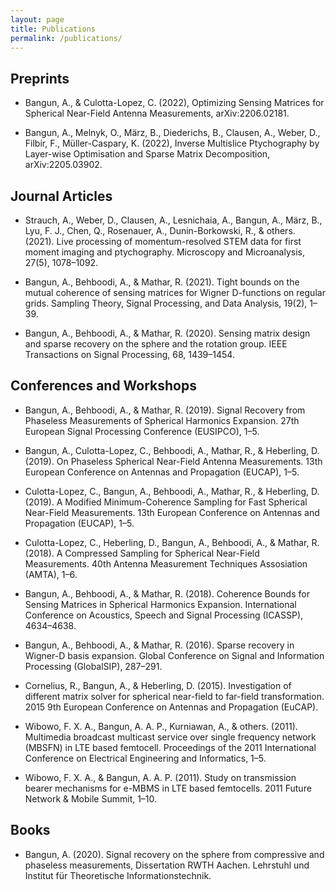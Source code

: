 ```yaml
---
layout: page
title: Publications
permalink: /publications/
---
```


 

## Preprints
- Bangun, A., & Culotta-Lopez, C. (2022), Optimizing Sensing Matrices for Spherical Near-Field Antenna Measurements, arXiv:2206.02181.

- Bangun, A., Melnyk, O., März, B., Diederichs, B., Clausen, A., Weber, D., Filbir, F., Müller-Caspary, K. (2022), Inverse Multislice Ptychography by Layer-wise Optimisation and Sparse Matrix Decomposition, arXiv:2205.03902.


## Journal Articles
- Strauch, A., Weber, D., Clausen, A., Lesnichaia, A., Bangun, A., März, B., Lyu, F. J., Chen, Q., Rosenauer, A.,   Dunin-Borkowski, R., & others. (2021). Live processing of momentum-resolved STEM data for first moment imaging and  ptychography. Microscopy and Microanalysis, 27(5), 1078–1092.

- Bangun, A., Behboodi, A., & Mathar, R. (2021). Tight bounds on the mutual coherence of sensing matrices for Wigner D-functions on regular grids. Sampling Theory, Signal Processing, and Data Analysis, 19(2), 1–39.

- Bangun, A., Behboodi, A., & Mathar, R. (2020). Sensing matrix design and sparse recovery on the sphere and the rotation  group. IEEE Transactions on Signal Processing, 68, 1439–1454.
 

## Conferences and Workshops
-  Bangun, A., Behboodi, A., & Mathar, R. (2019). Signal Recovery from Phaseless Measurements of Spherical Harmonics Expansion. 27th European Signal Processing Conference (EUSIPCO), 1–5.

-  Bangun, A., Culotta-Lopez, C., Behboodi, A., Mathar, R., & Heberling, D. (2019). On Phaseless Spherical Near-Field Antenna Measurements. 13th European Conference on Antennas and Propagation (EUCAP), 1–5.

- Culotta-Lopez, C., Bangun, A., Behboodi, A., Mathar, R., & Heberling, D. (2019). A Modified Minimum-Coherence Sampling for Fast Spherical Near-Field Measurements. 13th European Conference on Antennas and Propagation (EUCAP), 1–5.

- Culotta-Lopez, C., Heberling, D., Bangun, A., Behboodi, A., & Mathar, R. (2018). A Compressed Sampling for Spherical Near-Field Measurements. 40th Antenna Measurement Techniques Assosiation (AMTA), 1–6.

- Bangun, A., Behboodi, A., & Mathar, R. (2018). Coherence Bounds for Sensing Matrices in Spherical Harmonics Expansion. International Conference on Acoustics, Speech and Signal Processing (ICASSP), 4634–4638.

- Bangun, A., Behboodi, A., & Mathar, R. (2016). Sparse recovery in Wigner-D basis expansion. Global Conference on Signal and Information Processing (GlobalSIP), 287–291.

- Cornelius, R., Bangun, A., & Heberling, D. (2015). Investigation of different matrix solver for spherical near-field to far-field transformation. 2015 9th European Conference on Antennas and Propagation (EuCAP).
    
- Wibowo, F. X. A., Bangun, A. A. P., Kurniawan, A., & others. (2011). Multimedia broadcast multicast service over single frequency network (MBSFN) in LTE based femtocell. Proceedings of the 2011 International Conference on Electrical Engineering and Informatics, 1–5.

- Wibowo, F. X. A., & Bangun, A. A. P. (2011). Study on transmission bearer mechanisms for e-MBMS in LTE based femtocells. 2011 Future Network & Mobile Summit, 1–10.

## Books

- Bangun, A. (2020). Signal recovery on the sphere from compressive and phaseless measurements, Dissertation RWTH Aachen. Lehrstuhl und Institut für Theoretische Informationstechnik.